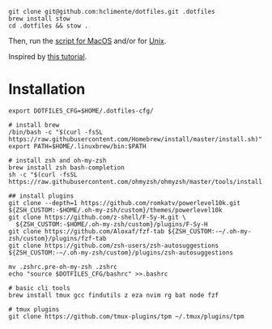 ```
git clone git@github.com:hclimente/dotfiles.git .dotfiles
brew install stow
cd .dotfiles && stow .
```

Then, run the [script for MacOS](install/mac_config.sh) and/or for [Unix](install/unix_config.sh).

Inspired by [this tutorial](https://www.atlassian.com/git/tutorials/dotfiles).

# Installation

```
export DOTFILES_CFG=$HOME/.dotfiles-cfg/

# install brew
/bin/bash -c "$(curl -fsSL https://raw.githubusercontent.com/Homebrew/install/master/install.sh)"
export PATH=$HOME/.linuxbrew/bin:$PATH

# install zsh and oh-my-zsh
brew install zsh bash-completion
sh -c "$(curl -fsSL https://raw.githubusercontent.com/ohmyzsh/ohmyzsh/master/tools/install.sh)"

## install plugins
git clone --depth=1 https://github.com/romkatv/powerlevel10k.git ${ZSH_CUSTOM:-$HOME/.oh-my-zsh/custom}/themes/powerlevel10k
git clone https://github.com/z-shell/F-Sy-H.git \
  ${ZSH_CUSTOM:-$HOME/.oh-my-zsh/custom}/plugins/F-Sy-H
git clone https://github.com/Aloxaf/fzf-tab ${ZSH_CUSTOM:-~/.oh-my-zsh/custom}/plugins/fzf-tab
git clone https://github.com/zsh-users/zsh-autosuggestions ${ZSH_CUSTOM:-~/.oh-my-zsh/custom}/plugins/zsh-autosuggestions

mv .zshrc.pre-oh-my-zsh .zshrc
echo "source $DOTFILES_CFG/bashrc" >>.bashrc

# basic cli tools
brew install tmux gcc findutils z eza nvim rg bat node fzf

# tmux plugins
git clone https://github.com/tmux-plugins/tpm ~/.tmux/plugins/tpm
```

